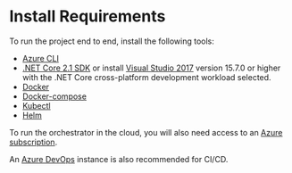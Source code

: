 # Install Requirements

To run the project end to end, install the following tools:

- [Azure CLI](https://docs.microsoft.com/en-us/cli/azure/install-azure-cli?view=azure-cli-latest)
- [.NET Core 2.1 SDK](https://www.microsoft.com/net/download) or install [Visual Studio 2017](https://docs.microsoft.com/en-us/visualstudio/install/install-visual-studio?view=vs-2017) version 15.7.0 or higher with the .NET Core cross-platform development workload selected.
- [Docker](https://docs.docker.com/v17.09/engine/installation/)
- [Docker-compose](https://docs.docker.com/compose/install/)
- [Kubectl](https://kubernetes.io/docs/tasks/tools/install-kubectl/)
- [Helm](https://docs.helm.sh/using_helm/)

To run the orchestrator in the cloud, you will also need access to an [Azure subscription](https://azure.microsoft.com/en-us/free/search/?&OCID=AID719825_SEM_cZGgGOIg&lnkd=Google_Azure_Brand&gclid=EAIaIQobChMI9Lm4npLp3QIVUZN-Ch2jTAvUEAAYASAAEgJvm_D_BwE&dclid=CITpxaCS6d0CFY4XrQYd-NQAhg).

An [Azure DevOps](https://azure.microsoft.com/en-us/services/devops/) instance is also recommended for CI/CD.
